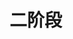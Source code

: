 <!--
 * @Author: your name
 * @Date: 2022-04-28 10:59:40
 * @LastEditTime: 2022-04-28 10:59:40
 * @LastEditors: Please set LastEditors
 * @Description: 打开koroFileHeader查看配置 进行设置: https://github.com/OBKoro1/koro1FileHeader/wiki/%E9%85%8D%E7%BD%AE
 * @FilePath: \lostArk\docs\instance\dungeon\log.md
-->
# 二阶段
